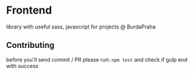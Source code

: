 # Frontend
library with useful sass, javascript for projects @ BurdaPraha

## Contributing
before you'll send commit / PR please run: `npm test` and check if gulp end with success